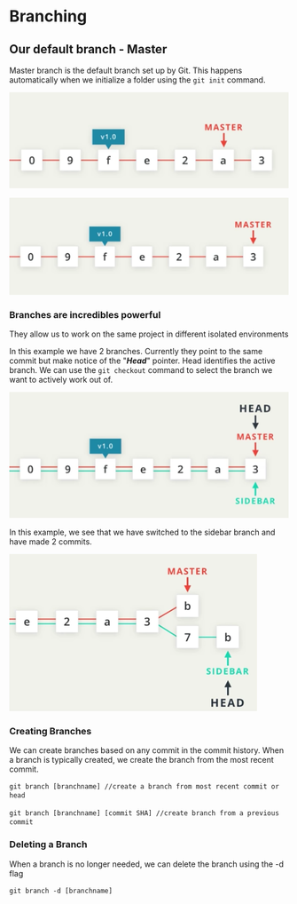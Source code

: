 # Branching

## Our default branch - Master

Master branch is the default branch set up by Git. This happens automatically when we initialize a folder using the `git init` command.

![illustrates how master points to the most recent commit - figureA](../.gitbook/assets/screen-shot-2019-06-04-at-1.30.21-am.png)

![illustrates how master points to the most recent commit - figureB](../.gitbook/assets/screen-shot-2019-06-04-at-1.33.19-am.png)

### Branches are incredibles powerful 

They allow us to work on the same project in different isolated environments

In this example we have 2 branches. Currently they point to the same commit but make notice of the "_**Head**_" pointer. Head identifies the active branch. We can use the `git checkout` command to select the branch we want to actively work out of.

![](../.gitbook/assets/screen-shot-2019-06-04-at-1.37.31-am%20%281%29.png)

In this example, we see that we have switched to the sidebar branch and have made 2 commits.

![](../.gitbook/assets/screen-shot-2019-06-04-at-1.39.36-am.png)

### Creating Branches

We can create branches based on any commit in the commit history. When a branch is typically created, we create the branch from the most recent commit.

```text
git branch [branchname] //create a branch from most recent commit or head

git branch [branchname] [commit SHA] //create branch from a previous commit

```

### Deleting a Branch

When a branch is no longer needed, we can delete the branch using the -d flag

```text
git branch -d [branchname]
```

